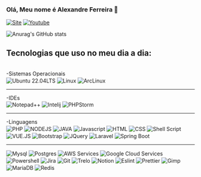 ### Olá, Meu nome é Alexandre Ferreira 👋

[![Site](https://img.shields.io/badge/website-000000?style=for-the-badge&logo=About.me&logoColor=white&url=https://shieldforce.com.br/)](https://shieldforce.com.br)
[![Youtube](https://img.shields.io/badge/YouTube-FF0000?style=for-the-badge&logo=youtube&logoColor=white?url=https://www.youtube.com/channel/UCaJpJBIhSqccwGBE0-KnWHQ)]([https://shieldforce.com.br](https://www.youtube.com/channel/UCaJpJBIhSqccwGBE0-KnWHQ))

![Anurag's GitHub stats](https://github-readme-stats.vercel.app/api?username=shieldforce&show_icons=true&theme=radical)

## Tecnologias que uso no meu dia a dia:

<div style="display: inline_block;width:100%;"><br/>
  <div  style="width:100%;">-Sistemas Operacionais</div>
  <img align="center" alt="Ubuntu 22.04LTS" src="https://img.shields.io/badge/Ubuntu-E95420?style=for-the-badge&logo=ubuntu&logoColor=white" />
  <img align="center" alt="Linux" src="https://img.shields.io/badge/Linux-FCC624?style=for-the-badge&logo=linux&logoColor=black" />
  <img align="center" alt="ArcLinux" src="https://img.shields.io/badge/Arch_Linux-1793D1?style=for-the-badge&logo=arch-linux&logoColor=white" />
  <hr>

  <div  style="width:100%;">-IDEs</div>
  <img align="center" alt="Notepad++" src="https://img.shields.io/badge/Notepad++-90E59A.svg?style=for-the-badge&logo=notepad%2B%2B&logoColor=black" />
  <img align="center" alt="Intelij" src="https://img.shields.io/badge/IntelliJ_IDEA-000000.svg?style=for-the-badge&logo=intellij-idea&logoColor=white" />
  <img align="center" alt="PHPStorm" src="http://img.shields.io/badge/-PHPStorm-181717?style=for-the-badge&logo=phpstorm&logoColor=white" />
  <hr>

  <div  style="width:100%;">-Linguagens</div>
  <img align="center" alt="PHP" src="https://img.shields.io/badge/PHP-777BB4?style=for-the-badge&logo=php&logoColor=white" />
  <img align="center" alt="NODEJS" src="https://img.shields.io/badge/Node.js-43853D?style=for-the-badge&logo=node.js&logoColor=white" />
  <img align="center" alt="JAVA" src="https://img.shields.io/badge/Java-ED8B00?style=for-the-badge&logo=openjdk&logoColor=white" />
  <img align="center" alt="Javascript" src="https://img.shields.io/badge/JavaScript-F7DF1E?style=for-the-badge&logo=javascript&logoColor=black" />
  <img align="center" alt="HTML" src="https://img.shields.io/badge/HTML5-E34F26?style=for-the-badge&logo=html5&logoColor=white" />
  <img align="center" alt="CSS" src="https://img.shields.io/badge/CSS3-1572B6?style=for-the-badge&logo=css3&logoColor=white" />
  <img align="center" alt="Shell Script" src="https://img.shields.io/badge/Shell_Script-121011?style=for-the-badge&logo=gnu-bash&logoColor=white" />
  <img align="center" alt="VUE.JS" src="https://img.shields.io/badge/Vue.js-35495E?style=for-the-badge&logo=vue.js&logoColor=4FC08D" />
  <img align="center" alt="Bootstrap" src="https://img.shields.io/badge/Bootstrap-563D7C?style=for-the-badge&logo=bootstrap&logoColor=white" />
  <img align="center" alt="JQuery" src="https://img.shields.io/badge/jQuery-0769AD?style=for-the-badge&logo=jquery&logoColor=white" />
  <img align="center" alt="Laravel" src="https://img.shields.io/badge/Laravel-FF2D20?style=for-the-badge&logo=laravel&logoColor=white" />
  <img align="center" alt="Spring Boot" src="https://img.shields.io/badge/Spring-6DB33F?style=for-the-badge&logo=spring&logoColor=white" />
  <hr>

  
  <img align="center" alt="Mysql" src="https://img.shields.io/badge/MySQL-00000F?style=for-the-badge&logo=mysql&logoColor=white" />
  <img align="center" alt="Postgres" src="https://img.shields.io/badge/PostgreSQL-316192?style=for-the-badge&logo=postgresql&logoColor=white" />
  
  <img align="center" alt="AWS Services" src="https://img.shields.io/badge/Amazon_AWS-232F3E?style=for-the-badge&logo=amazon-aws&logoColor=white" />
  <img align="center" alt="Google Cloud Services" src="https://img.shields.io/badge/Google_Cloud-4285F4?style=for-the-badge&logo=google-cloud&logoColor=white" />
  <img align="center" alt="Powershell" src="https://img.shields.io/badge/Powershell-2CA5E0?style=for-the-badge&logo=powershell&logoColor=white" />
  <img align="center" alt="Jira" src="https://img.shields.io/badge/Jira-0052CC?style=for-the-badge&logo=Jira&logoColor=white" />
  <img align="center" alt="Git" src="https://img.shields.io/badge/GIT-E44C30?style=for-the-badge&logo=git&logoColor=white" />
  <img align="center" alt="Trelo" src="https://img.shields.io/badge/Trello-0052CC?style=for-the-badge&logo=trello&logoColor=white" />

  
  <img align="center" alt="Notion" src="https://img.shields.io/badge/Notion-000000?style=for-the-badge&logo=notion&logoColor=white" />
  <img align="center" alt="Eslint" src="https://img.shields.io/badge/eslint-3A33D1?style=for-the-badge&logo=eslint&logoColor=white" />
  <img align="center" alt="Prettier" src="https://img.shields.io/badge/prettier-1A2C34?style=for-the-badge&logo=prettier&logoColor=F7BA3E" />

  
  
  
  <img align="center" alt="Gimp" src="https://img.shields.io/badge/gimp-5C5543?style=for-the-badge&logo=gimp&logoColor=white" />
  <img align="center" alt="MariaDB" src="https://img.shields.io/badge/MariaDB-003545?style=for-the-badge&logo=mariadb&logoColor=white" />
  <img align="center" alt="Redis" src="https://img.shields.io/badge/redis-%23DD0031.svg?&style=for-the-badge&logo=redis&logoColor=white" />
</div>

<!--
Here are some ideas to get you started:
- 🔭 I’m currently working on ...
- 🌱 I’m currently learning ...
- 👯 I’m looking to collaborate on ...
- 🤔 I’m looking for help with ...
- 💬 Ask me about ...
- 📫 How to reach me: ...
- 😄 Pronouns: ...
- ⚡ Fun fact: ...
-->
